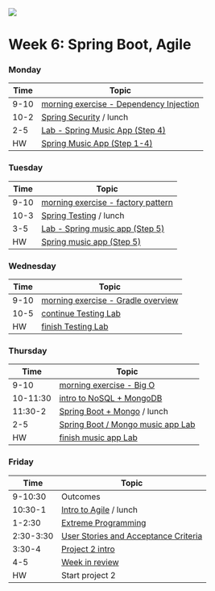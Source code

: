 ![](https://ga-dash.s3.amazonaws.com/production/assets/logo-9f88ae6c9c3871690e33280fcf557f33.png)

# Week 6: Spring Boot, Agile

### Monday

Time |         Topic 
---  | ----------------------
9-10 | [morning exercise - Dependency Injection](/Week6/Lessons/1-Monday/1-Dependency-Injection-Inversion-Of-Control)
10-2 | [Spring Security](/Week6/Lessons/1-Monday/2-Spring-Boot-Security-Lesson) / lunch
2-5  | [Lab - Spring Music App (Step 4)](/Week6/Lessons/1-Monday/3-Spring-Boot-Lab)
HW   | [Spring Music App (Step 1-4)](/Week6/Lessons/1-Monday/3-Spring-Boot-Lab)


### Tuesday

Time |         Topic 
---  | ----------------------
9-10 | [morning exercise - factory pattern](/Week6/Lessons/2-Tuesday/1-Factory-Pattern)
10-3 | [Spring Testing](/Week6/Lessons/2-Tuesday/2-Spring-Boot-Testing-Lesson) / lunch
3-5  | [Lab - Spring music app (Step 5)](/Week6/Lessons/1-Monday/3-Spring-Boot-Lab)
HW   | [Spring music app (Step 5)](/Week6/Lessons/1-Monday/3-Spring-Boot-Lab)


### Wednesday

Time |         Topic 
---  | ----------------------
9-10 | [morning exercise - Gradle overview](/Week6/Lessons/3-Wednesday/1-Gradle-Intro)
10-5 | [continue Testing Lab](/Week6/Lessons/1-Monday/3-Spring-Boot-Lab)
HW   | [finish Testing Lab](/Week6/Lessons/1-Monday/3-Spring-Boot-Lab)


### Thursday

Time     |         Topic 
---      | ----------------------
9-10     | [morning exercise - Big O](/Week6/Lessons/4-Thursday/1-Big-O)
10-11:30 | [intro to NoSQL + MongoDB](/Week6/Lessons/4-Thursday/2-Mongo-NoSQL-Intro-Lesson)
11:30-2  | [Spring Boot + Mongo](/Week6/Lessons/4-Thursday/3-Spring-Data-MongoDB-Lesson) / lunch
2-5      | [Spring Boot / Mongo music app Lab](/Week6/Lessons/4-Thursday/4-Spring-Boot-Mongo-Lab)
HW       | [finish music app Lab](/Week6/Lessons/4-Thursday/4-Spring-Boot-Mongo-Lab)


### Friday

Time      |         Topic 
---       | --------------------- 
9-10:30   | Outcomes 
10:30-1   | [Intro to Agile](/Week6/Lessons/5-Friday/1-Agile-Intro) / lunch
1-2:30    | [Extreme Programming](/Week6/Lessons/5-Friday/2-Extreme-Programming)
2:30-3:30 | [User Stories and Acceptance Criteria](/Week6/Lessons/5-Friday/3-User-Stories)
3:30-4    | [Project 2 intro](/Project-Information/Project-Two.md)
4-5       | [Week in review](/Additional-Material/week-in-review.md)
HW        | Start project 2


